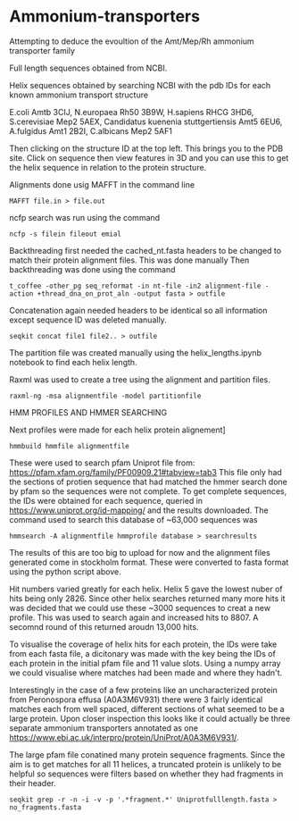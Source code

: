 # Ammonium-transporters
Attempting to deduce the evoultion of the Amt/Mep/Rh ammonium transporter family 

Full length sequences obtained from NCBI.

Helix sequences obtained by searching NCBI with the pdb IDs for each known ammonium transport structure

E.coli Amtb 3CIJ,
N.europaea Rh50 3B9W, 
H.sapiens RHCG 3HD6,
S.cerevisiae Mep2 5AEX,
Candidatus kuenenia stuttgertiensis Amt5 6EU6,
A.fulgidus Amt1 2B2I,
C.albicans Mep2 5AF1

Then clicking on the structure ID at the top left. This brings you to the PDB site. Click on sequence then view features in 3D and you can use this to get the helix sequence in relation to the protein structure.

Alignments done usig MAFFT in the command line

    MAFFT file.in > file.out

ncfp search was run using the command 

    ncfp -s filein fileout emial

Backthreading first needed the cached_nt.fasta headers to be changed to match their protein alignment files. This was done manually
Then backthreading was done using the command

    t_coffee -other_pg seq_reformat -in nt-file -in2 alignment-file -action +thread_dna_on_prot_aln -output fasta > outfile 

Concatenation again needed headers to be identical so all information except sequence ID was deleted manually.

    seqkit concat file1 file2.. > outfile

The partition file was created manually using the helix_lengths.ipynb notebook to find each helix length.

Raxml was used to create a tree using the alignment and partition files.

    raxml-ng -msa alignmentfile -model partitionfile


HMM PROFILES AND HMMER SEARCHING

Next profiles were made for each helix protein alignement]

    hmmbuild hmmfile alignmentfile
  
These were used to search pfam Uniprot file from: https://pfam.xfam.org/family/PF00909.21#tabview=tab3
This file only had the sections of protien sequence that had matched the hmmer search done by pfam so the sequences were not complete. To get complete sequences, the IDs were obtained for each sequence, queried in https://www.uniprot.org/id-mapping/ and the results downloaded.
The command used to search this database of ~63,000 sequences was
    
    hmmsearch -A alignmentfile hmmprofile database > searchresults
    
The results of this  are too big to upload for now and the alignment files generated come in stockholm format. These were converted to fasta format using the python script above.

Hit numbers varied greatly for each helix. Helix 5 gave the lowest nuber of hits being only 2826. Since other helix searches returned many more hits it was decided that we could use these ~3000 sequences to creat a new profile. This was used to search again and increased hits to 8807. A secomnd round of this returned aroudn 13,000 hits. 

To visualise the coverage of helix hits for each protein, the IDs were take from each fasta file, a dicitonary was made with the key being the IDs of each protein in the initial pfam file and 11 value slots. Using a numpy array we could visualise where matches had been made and where they hadn't.

Interestingly in the case of a few proteins like an uncharacterized protein from Peronospora effusa (A0A3M6V931) there were 3 fairly identical matches each from well spaced, different sections of what seemed to be a large protein. Upon closer inspection this looks like it could actually be three separate ammonium transporters annotated as one https://www.ebi.ac.uk/interpro/protein/UniProt/A0A3M6V931/.

The large pfam file conatined many protein sequence fragments. Since the aim is to get matches for all 11 helices, a truncated protein is unlikely to be helpful so sequences were filters based on whether they had fragments in their header.

    seqkit grep -r -n -i -v -p '.*fragment.*' Uniprotfulllength.fasta > no_fragments.fasta
